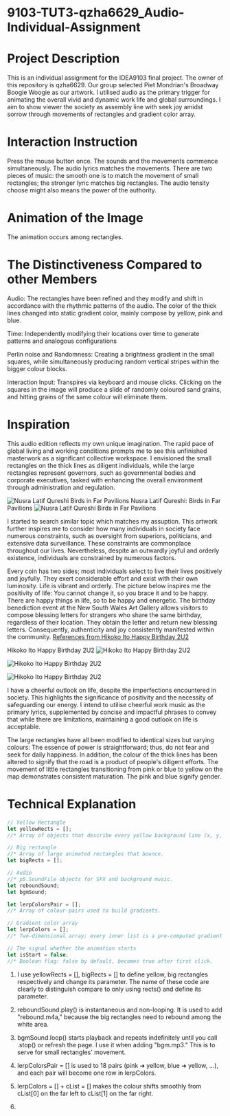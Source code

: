# 9103-TUT3-qzha6629_Audio-Individual-Assignment

# Project Description
This is an individual assignment for the IDEA9103 final project.  The owner of this repository is qzha6629. Our group selected Piet Mondrian's Broadway Boogie Woogie as our artwork. I utilised audio as the primary trigger for animating the overall vivid and dynamic work life and global surroundings. I aim to show viewer the society as assembly line with seek joy amidst sorrow through movements of rectangles and gradient color array.

# Interaction Instruction
Press the mouse button once.  The sounds and the movements commence simultaneously. The audio lyrics matches the movements. There are two pieces of music: the smooth one is to match the movement of small rectangles; the stronger lyric matches big rectangles. The audio tensity choose might also means the power of the authority.

# Animation of the Image 
The animation occurs among rectangles. 

# The Distinctiveness Compared to other Members
Audio: The rectangles have been refined and they modify and shift in accordance with the rhythmic patterns of the audio. The color of the thick lines changed into static gradient color, mainly compose by yellow, pink and blue.

Time: Independently modifying their locations over time to generate patterns and analogous configurations

Perlin noise and Randomness: Creating a brightness gradient in the small squares, while simultaneously producing random vertical stripes within the bigger colour blocks.

Interaction Input: Transpires via keyboard and mouse clicks.   Clicking on the squares in the image will produce a slide of randomly coloured sand grains, and hitting grains of the same colour will eliminate them.

# Inspiration
This audio edition reflects my own unique imagination.  The rapid pace of global living and working conditions prompts me to see this unfinished masterwork as a significant collective workspace.  I envisioned the small rectangles on the thick lines as diligent individuals, while the large rectangles represent governors, such as governmental bodies and corporate executives, tasked with enhancing the overall environment through administration and regulation.

![Nusra Latif Qureshi Birds in Far Pavilions](https://www.datocms-assets.com/42890/1702532743-202-2019-mm.jpg?dpr=1.5&fit=max&fm=webp&iptc=allow&w=1500)
Nusra Latif Qureshi: Birds in Far Pavilions 
![Nusra Latif Qureshi Birds in Far Pavilions](https://www.artgallery.nsw.gov.au/whats-on/exhibitions/nusra-latif-qureshi/)

I started to search similar topic which matches my assuption. This artwork further inspires me to consider how many individuals in society face numerous constraints, such as oversight from superiors, politicians, and extensive data surveillance.  These constraints are commonplace throughout our lives.  Nevertheless, despite an outwardly joyful and orderly existence, individuals are constrained by numerous factors.

Every coin has two sides; most individuals select to live their lives positively and joyfully.  They exert considerable effort and exist with their own luminosity.  Life is vibrant and orderly. The picture below inspires me the positivity of life: You cannot change it, so you brace it and to be happy. There are happy things in life, so to be happy and energetic. The birthday benediction event at the New South Wales Art Gallery allows visitors to compose blessing letters for strangers who share the same birthday, regardless of their location.  They obtain the letter and return new blessing letters.  Consequently, authenticity and joy consistently manifested within the community.
[References from Hikoko Ito Happy Birthday 2U2](https://www.artgallery.nsw.gov.au/whats-on/exhibitions/hikoko-ito/)

Hikoko Ito Happy Birthday 2U2
![Hikoko Ito Happy Birthday 2U2](https://www.datocms-assets.com/42890/1742248383-20250312hikoko_137_hero.jpg?dpr=0.75&fit=max&fm=webp&iptc=allow&w=2000)

![Hikoko Ito Happy Birthday 2U2](https://www.datocms-assets.com/42890/1742253895-happy-birthday-2u2-edit-2.jpg?dpr=1.5&fit=max&fm=webp&h=540&iptc=allow&max-w=1572864)

![Hikoko Ito Happy Birthday 2U2](https://www.datocms-assets.com/42890/1742253514-happy-birthday-2u2-edit.jpg?dpr=1.5&fit=max&fm=webp&h=540&iptc=allow&max-w=1572864)

I have a cheerful outlook on life, despite the imperfections encountered in society.  This highlights the significance of positivity and the necessity of safeguarding our energy.  I intend to utilise cheerful work music as the primary lyrics, supplemented by concise and impactful phrases to convey that while there are limitations, maintaining a good outlook on life is acceptable. 

The large rectangles have all been modified to identical sizes but varying colours:  The essence of power is straightforward; thus, do not fear and seek for daily happiness. In addition, the colour of the thick lines has been altered to signify that the road is a product of people's diligent efforts. The movement of little rectangles transitioning from pink or blue to yellow on the map demonstrates consistent maturation.  The pink and blue signify gender.

# Technical Explanation
```javascript <br>
// Yellow Rectangle
let yellowRects = [];
//* Array of objects that describe every yellow background line (x, y, w, h).

// Big rectangle
//* Array of large animated rectangles that bounce.
let bigRects = [];

// Audio
//* p5.SoundFile objects for SFX and background music.
let reboundSound;
let bgmSound;

let lerpColorsPair = [];
//* Array of colour-pairs used to build gradients.

// Gradient color array
let lerpColors = [];
//* Two-dimensional array; every inner list is a pre-computed gradient (800 colours) derived from one pair above.

// The signal whether the animation starts
let isStart = false;
//* Boolean flag: false by default, becomes true after first click.
```

1. I use yellowRects = [], bigRects = [] to define yellow, big rectangles respectively and change its parameter. The name of these code are clearly to distinguish compare to only using rects() and define its parameter.

2. reboundSound.play() is instantaneous and non-looping. It is used to add "rebound.m4a," because the big rectangles need to rebound among the white area.

3. bgmSound.loop() starts playback and repeats indefinitely until you call .stop() or refresh the page. I use it when adding "bgm.mp3." This is to serve for small rectangles' movement.

5. lerpColorsPair = [] is used to 18 pairs (pink ➜ yellow, blue ➜ yellow, …), and each pair will become one row in lerpColors.

6. lerpColors = [] + cList = [] makes the colour shifts smoothly from cList[0] on the far left to cList[1] on the far right.

7. 



